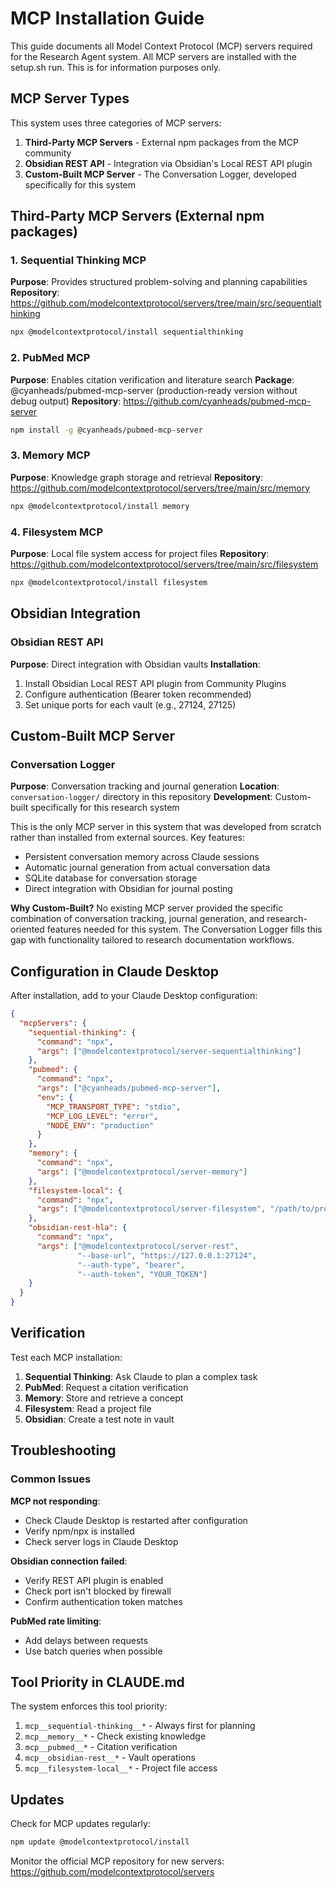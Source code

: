 # MCP Installation Guide

This guide documents all Model Context Protocol (MCP) servers required for the Research Agent system. All MCP servers are installed with the setup.sh run. This is for information purposes only.

## MCP Server Types

This system uses three categories of MCP servers:
1. **Third-Party MCP Servers** - External npm packages from the MCP community
2. **Obsidian REST API** - Integration via Obsidian's Local REST API plugin
3. **Custom-Built MCP Server** - The Conversation Logger, developed specifically for this system

## Third-Party MCP Servers (External npm packages)

### 1. Sequential Thinking MCP
**Purpose**: Provides structured problem-solving and planning capabilities
**Repository**: https://github.com/modelcontextprotocol/servers/tree/main/src/sequentialthinking
```bash
npx @modelcontextprotocol/install sequentialthinking
```

### 2. PubMed MCP
**Purpose**: Enables citation verification and literature search
**Package**: @cyanheads/pubmed-mcp-server (production-ready version without debug output)
**Repository**: https://github.com/cyanheads/pubmed-mcp-server
```bash
npm install -g @cyanheads/pubmed-mcp-server
```

### 3. Memory MCP
**Purpose**: Knowledge graph storage and retrieval
**Repository**: https://github.com/modelcontextprotocol/servers/tree/main/src/memory
```bash
npx @modelcontextprotocol/install memory
```

### 4. Filesystem MCP
**Purpose**: Local file system access for project files
**Repository**: https://github.com/modelcontextprotocol/servers/tree/main/src/filesystem
```bash
npx @modelcontextprotocol/install filesystem
```

## Obsidian Integration

### Obsidian REST API
**Purpose**: Direct integration with Obsidian vaults
**Installation**: 
1. Install Obsidian Local REST API plugin from Community Plugins
2. Configure authentication (Bearer token recommended)
3. Set unique ports for each vault (e.g., 27124, 27125)

## Custom-Built MCP Server

### Conversation Logger
**Purpose**: Conversation tracking and journal generation
**Location**: `conversation-logger/` directory in this repository
**Development**: Custom-built specifically for this research system

This is the only MCP server in this system that was developed from scratch rather than installed from external sources. Key features:
- Persistent conversation memory across Claude sessions
- Automatic journal generation from actual conversation data
- SQLite database for conversation storage
- Direct integration with Obsidian for journal posting

**Why Custom-Built?**
No existing MCP server provided the specific combination of conversation tracking, journal generation, and research-oriented features needed for this system. The Conversation Logger fills this gap with functionality tailored to research documentation workflows.

## Configuration in Claude Desktop

After installation, add to your Claude Desktop configuration:

```json
{
  "mcpServers": {
    "sequential-thinking": {
      "command": "npx",
      "args": ["@modelcontextprotocol/server-sequentialthinking"]
    },
    "pubmed": {
      "command": "npx",
      "args": ["@cyanheads/pubmed-mcp-server"],
      "env": {
        "MCP_TRANSPORT_TYPE": "stdio",
        "MCP_LOG_LEVEL": "error",
        "NODE_ENV": "production"
      }
    },
    "memory": {
      "command": "npx",
      "args": ["@modelcontextprotocol/server-memory"]
    },
    "filesystem-local": {
      "command": "npx",
      "args": ["@modelcontextprotocol/server-filesystem", "/path/to/project"]
    },
    "obsidian-rest-hla": {
      "command": "npx",
      "args": ["@modelcontextprotocol/server-rest", 
               "--base-url", "https://127.0.0.1:27124",
               "--auth-type", "bearer",
               "--auth-token", "YOUR_TOKEN"]
    }
  }
}
```

## Verification

Test each MCP installation:

1. **Sequential Thinking**: Ask Claude to plan a complex task
2. **PubMed**: Request a citation verification
3. **Memory**: Store and retrieve a concept
4. **Filesystem**: Read a project file
5. **Obsidian**: Create a test note in vault

## Troubleshooting

### Common Issues

**MCP not responding**:
- Check Claude Desktop is restarted after configuration
- Verify npm/npx is installed
- Check server logs in Claude Desktop

**Obsidian connection failed**:
- Verify REST API plugin is enabled
- Check port isn't blocked by firewall
- Confirm authentication token matches

**PubMed rate limiting**:
- Add delays between requests
- Use batch queries when possible

## Tool Priority in CLAUDE.md

The system enforces this tool priority:
1. `mcp__sequential-thinking__*` - Always first for planning
2. `mcp__memory__*` - Check existing knowledge
3. `mcp__pubmed__*` - Citation verification
4. `mcp__obsidian-rest__*` - Vault operations
5. `mcp__filesystem-local__*` - Project file access

## Updates

Check for MCP updates regularly:
```bash
npm update @modelcontextprotocol/install
```

Monitor the official MCP repository for new servers:
https://github.com/modelcontextprotocol/servers
